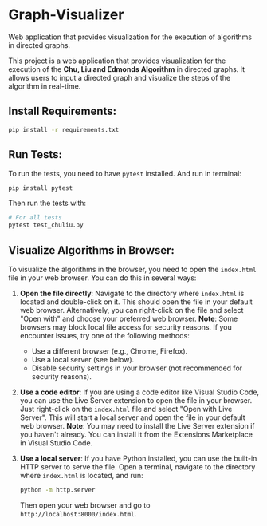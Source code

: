 # Graph-Visualizer

Web application that provides visualization for the execution of algorithms in directed graphs.

This project is a web application that provides visualization for the execution of the **Chu, Liu and Edmonds Algorithm** in directed graphs.
It allows users to input a directed graph and visualize the steps of the algorithm in real-time.

## Install Requirements:

```bash
pip install -r requirements.txt
```

## Run Tests:
To run the tests, you need to have `pytest` installed. And run in terminal:

```bash:
pip install pytest
```

Then run the tests with:

```bash
# For all tests
pytest test_chuliu.py
```

## Visualize Algorithms in Browser:

To visualize the algorithms in the browser, you need to open the `index.html` file in your web browser. You can do this in several ways:

1. **Open the file directly**: Navigate to the directory where `index.html` is located and double-click on it. This should open the file in your default web browser.
    Alternatively, you can right-click on the file and select "Open with" and choose your preferred web browser.
    **Note**: Some browsers may block local file access for security reasons. If you encounter issues, try one of the following methods:
    - Use a different browser (e.g., Chrome, Firefox).
    - Use a local server (see below).
    - Disable security settings in your browser (not recommended for security reasons).
  
2. **Use a code editor**: If you are using a code editor like Visual Studio Code, you can use the Live Server extension to open the file in your browser. Just right-click on the `index.html` file and select "Open with Live Server".
    This will start a local server and open the file in your default web browser.
     **Note**: You may need to install the Live Server extension if you haven't already.
    You can install it from the Extensions Marketplace in Visual Studio Code.

3. **Use a local server**: If you have Python installed, you can use the built-in HTTP server to serve the file. Open a terminal, navigate to the directory where `index.html` is located, and run:

   ```bash
   python -m http.server
   ```

   Then open your web browser and go to `http://localhost:8000/index.html`.